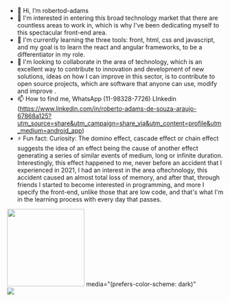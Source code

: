 - 👋 Hi, I’m robertod-adams
- 👀 I'm interested in entering this broad technology market that there are countless areas to work in, which is why I've been dedicating myself to this spectacular front-end area.
- 🌱 I'm currently learning the three tools: front, html, css and javascript, and my goal is to learn the react and angular frameworks, to be a differentiator in my role.
- 💞️ I'm looking to collaborate in the area of ​​technology, which is an excellent way to contribute to innovation and development of new solutions, ideas on how I can improve in this sector, is to contribute to open source projects, which are software that anyone can use, modify and improve .
- 📫 How to find me, WhatsApp (11-98328-7726) LInkedin (https://www.linkedin.com/in/roberto-adams-de-souza-araujo-67868a125?utm_source=share&utm_campaign=share_via&utm_content=profile&utm_medium=android_app)
- ⚡ Fun fact: Curiosity: The domino effect, cascade effect or chain effect suggests the idea of ​​an effect being the cause of another effect generating a series of similar events of medium, long or infinite duration. Interestingly, this effect happened to me, never before an accident that I experienced in 2021, I had an interest in the area of ​​technology, this accident caused an almost total loss of memory, and after that, through friends I started to become interested in programming, and more I specify the front-end, unlike those that are low code, and that's what I'm in the learning process with every day that passes.

<!---
robertod-adams/robertod-adams is a ✨ special ✨ repository because its `README.md` (this file) appears on your GitHub profile.
You can click the Preview link to take a look at your changes.
--->

<div>
  
  <img height="180em" src="https://github-readme-stats.vercel.app/api?username=robertod-adams&show_icons=true&theme=dark&include_all_commits=true&count_private=true"/> 
  media="(prefers-color-scheme: dark)"
</div>
 
<picture>
  <source
    srcset="https://github-readme-stats.vercel.app/api?username=robertod-adams&show_icons=true&theme=dark"
    media="(prefers-color-scheme: dark)"
  />
  <source
    srcset="https://github-readme-stats.vercel.app/api?username=robertod-adams&show_icons=true"
    media="(prefers-color-scheme: dark), (prefers-color-scheme: orange)"
  />
  <img src="https://github-readme-stats.vercel.app/api?username=robertod-adams&show_icons=true" />
</picture>
